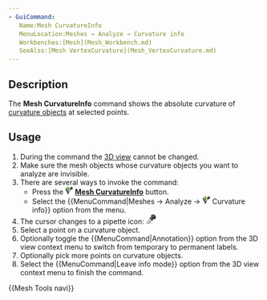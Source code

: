 ```yaml
---
- GuiCommand:
   Name:Mesh CurvatureInfo
   MenuLocation:Meshes → Analyze → Curvature info
   Workbenches:[Mesh](Mesh_Workbench.md)
   SeeAlso:[Mesh VertexCurvature](Mesh_VertexCurvature.md)
---
```


## Description

The **Mesh CurvatureInfo** command shows the absolute curvature of [curvature objects](Mesh_VertexCurvature.md) at selected points.

## Usage

1.  During the command the [3D view](3D_view.md) cannot be changed.
2.  Make sure the mesh objects whose curvature objects you want to analyze are invisible.
3.  There are several ways to invoke the command:
    -   Press the **<img src="images/Mesh_CurvatureInfo.svg" width=16px> [Mesh CurvatureInfo](Mesh_CurvatureInfo.md)** button.
    -   Select the {{MenuCommand|Meshes → Analyze → <img src="images/Mesh_CurvatureInfo.svg" width=16px> Curvature info}} option from the menu.
4.  The cursor changes to a pipette icon: <img alt="" src=images/Mesh_EvaluateFacet.svg  style="width:20px;">
5.  Select a point on a curvature object.
6.  Optionally toggle the {{MenuCommand|Annotation}} option from the 3D view context menu to switch from temporary to permanent labels.
7.  Optionally pick more points on curvature objects.
8.  Select the {{MenuCommand|Leave info mode}} option from the 3D view context menu to finish the command.




 {{Mesh Tools navi}}  
